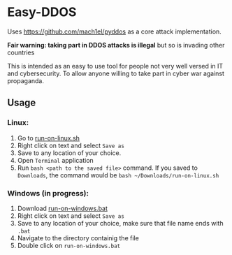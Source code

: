 # Easy-DDOS

Uses https://github.com/mach1el/pyddos as a core attack implementation.

**Fair warning: taking part in DDOS attacks is illegal** but so is invading other countries

This is intended as an easy to use tool for people not very well versed in IT and cybersecurity.
To allow anyone willing to take part in cyber war against propaganda.

## Usage

### Linux:
1. Go to [run-on-linux.sh](https://raw.githubusercontent.com/julfy/easy-ddos/master/run-on-linux.sh)
2. Right click on text and select `Save as`
3. Save to any location of your choice.
2. Open `Terminal` application
3. Run `bash <path to the saved file>` command. If you saved to `Downloads`, the command would be `bash ~/Downloads/run-on-linux.sh`

### Windows (in progress):
1. Download [run-on-windows.bat](https://raw.githubusercontent.com/julfy/easy-ddos/master/run-on-windows.bat)
2. Right click on text and select `Save as`
3. Save to any location of your choice, make sure that file name ends with `.bat`
4. Navigate to the directory containig the file
3. Double click on `run-on-windows.bat`